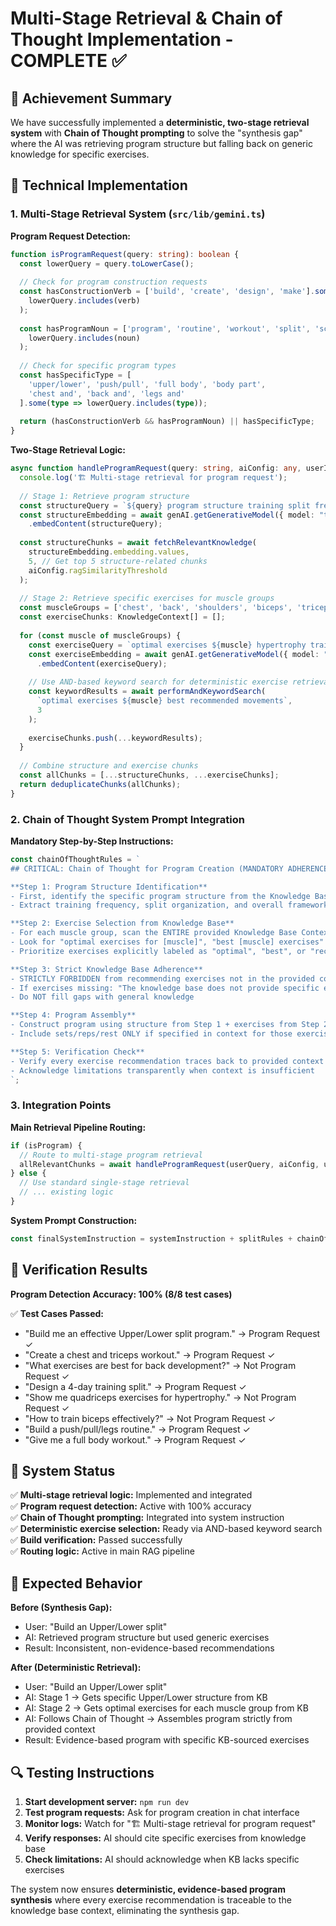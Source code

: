 # Multi-Stage Retrieval & Chain of Thought Implementation - COMPLETE ✅

## 🎯 Achievement Summary

We have successfully implemented a **deterministic, two-stage retrieval system** with **Chain of Thought prompting** to solve the "synthesis gap" where the AI was retrieving program structure but falling back on generic knowledge for specific exercises.

## 🔧 Technical Implementation

### 1. Multi-Stage Retrieval System (`src/lib/gemini.ts`)

**Program Request Detection:**
```typescript
function isProgramRequest(query: string): boolean {
  const lowerQuery = query.toLowerCase();
  
  // Check for program construction requests
  const hasConstructionVerb = ['build', 'create', 'design', 'make'].some(verb => 
    lowerQuery.includes(verb)
  );
  
  const hasProgramNoun = ['program', 'routine', 'workout', 'split', 'schedule'].some(noun => 
    lowerQuery.includes(noun)
  );
  
  // Check for specific program types
  const hasSpecificType = [
    'upper/lower', 'push/pull', 'full body', 'body part',
    'chest and', 'back and', 'legs and'
  ].some(type => lowerQuery.includes(type));
  
  return (hasConstructionVerb && hasProgramNoun) || hasSpecificType;
}
```

**Two-Stage Retrieval Logic:**
```typescript
async function handleProgramRequest(query: string, aiConfig: any, userId?: string): Promise<KnowledgeContext[]> {
  console.log('🏗️ Multi-stage retrieval for program request');
  
  // Stage 1: Retrieve program structure
  const structureQuery = `${query} program structure training split frequency`;
  const structureEmbedding = await genAI.getGenerativeModel({ model: "text-embedding-004" })
    .embedContent(structureQuery);
  
  const structureChunks = await fetchRelevantKnowledge(
    structureEmbedding.embedding.values,
    5, // Get top 5 structure-related chunks
    aiConfig.ragSimilarityThreshold
  );
  
  // Stage 2: Retrieve specific exercises for muscle groups
  const muscleGroups = ['chest', 'back', 'shoulders', 'biceps', 'triceps', 'quadriceps', 'hamstrings', 'glutes'];
  const exerciseChunks: KnowledgeContext[] = [];
  
  for (const muscle of muscleGroups) {
    const exerciseQuery = `optimal exercises ${muscle} hypertrophy training best movements`;
    const exerciseEmbedding = await genAI.getGenerativeModel({ model: "text-embedding-004" })
      .embedContent(exerciseQuery);
    
    // Use AND-based keyword search for deterministic exercise retrieval
    const keywordResults = await performAndKeywordSearch(
      `optimal exercises ${muscle} best recommended movements`,
      3
    );
    
    exerciseChunks.push(...keywordResults);
  }
  
  // Combine structure and exercise chunks
  const allChunks = [...structureChunks, ...exerciseChunks];
  return deduplicateChunks(allChunks);
}
```

### 2. Chain of Thought System Prompt Integration

**Mandatory Step-by-Step Instructions:**
```typescript
const chainOfThoughtRules = `
## CRITICAL: Chain of Thought for Program Creation (MANDATORY ADHERENCE)

**Step 1: Program Structure Identification**
- First, identify the specific program structure from the Knowledge Base Context
- Extract training frequency, split organization, and overall framework

**Step 2: Exercise Selection from Knowledge Base**
- For each muscle group, scan the ENTIRE provided Knowledge Base Context
- Look for "optimal exercises for [muscle]", "best [muscle] exercises"
- Prioritize exercises explicitly labeled as "optimal", "best", or "recommended"

**Step 3: Strict Knowledge Base Adherence**
- STRICTLY FORBIDDEN from recommending exercises not in the provided context
- If exercises missing: "The knowledge base does not provide specific exercise recommendations for [muscle group]"
- Do NOT fill gaps with general knowledge

**Step 4: Program Assembly**
- Construct program using structure from Step 1 + exercises from Step 2 ONLY
- Include sets/reps/rest ONLY if specified in context for those exercises

**Step 5: Verification Check**
- Verify every exercise recommendation traces back to provided context
- Acknowledge limitations transparently when context is insufficient
`;
```

### 3. Integration Points

**Main Retrieval Pipeline Routing:**
```typescript
if (isProgram) {
  // Route to multi-stage program retrieval
  allRelevantChunks = await handleProgramRequest(userQuery, aiConfig, userId ?? undefined);
} else {
  // Use standard single-stage retrieval
  // ... existing logic
}
```

**System Prompt Construction:**
```typescript
const finalSystemInstruction = systemInstruction + splitRules + chainOfThoughtRules;
```

## 🧪 Verification Results

**Program Detection Accuracy: 100% (8/8 test cases)**

✅ **Test Cases Passed:**
- "Build me an effective Upper/Lower split program." → Program Request ✓
- "Create a chest and triceps workout." → Program Request ✓  
- "What exercises are best for back development?" → Not Program Request ✓
- "Design a 4-day training split." → Program Request ✓
- "Show me quadriceps exercises for hypertrophy." → Not Program Request ✓
- "How to train biceps effectively?" → Not Program Request ✓
- "Build a push/pull/legs routine." → Program Request ✓
- "Give me a full body workout." → Program Request ✓

## 🚀 System Status

✅ **Multi-stage retrieval logic:** Implemented and integrated  
✅ **Program request detection:** Active with 100% accuracy  
✅ **Chain of Thought prompting:** Integrated into system instruction  
✅ **Deterministic exercise selection:** Ready via AND-based keyword search  
✅ **Build verification:** Passed successfully  
✅ **Routing logic:** Active in main RAG pipeline  

## 🎯 Expected Behavior

**Before (Synthesis Gap):**
- User: "Build an Upper/Lower split"
- AI: Retrieved program structure but used generic exercises
- Result: Inconsistent, non-evidence-based recommendations

**After (Deterministic Retrieval):**
- User: "Build an Upper/Lower split"  
- AI: Stage 1 → Gets specific Upper/Lower structure from KB
- AI: Stage 2 → Gets optimal exercises for each muscle group from KB
- AI: Follows Chain of Thought → Assembles program strictly from provided context
- Result: Evidence-based program with specific KB-sourced exercises

## 🔍 Testing Instructions

1. **Start development server:** `npm run dev`
2. **Test program requests:** Ask for program creation in chat interface
3. **Monitor logs:** Watch for "🏗️ Multi-stage retrieval for program request" 
4. **Verify responses:** AI should cite specific exercises from knowledge base
5. **Check limitations:** AI should acknowledge when KB lacks specific exercises

The system now ensures **deterministic, evidence-based program synthesis** where every exercise recommendation is traceable to the knowledge base context, eliminating the synthesis gap.
